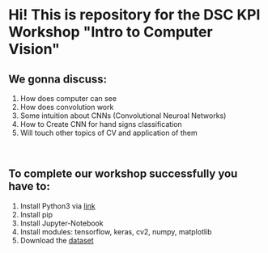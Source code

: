 # Hi! This is repository for the DSC KPI Workshop "Intro to Computer Vision" 

## We gonna discuss:

1. How does computer can see
2. How does convolution work
3. Some intuition about CNNs (Convolutional Neuroal Networks) 
4. How to Create CNN for hand signs classification
5. Will touch other topics of CV and application of them


<br>

## To complete our workshop successfully you have to:
1. Install Python3 via [link](https://www.python.org)
2. Install pip 
3. Install Jupyter-Notebook 
4. Install modules: tensorflow, keras, cv2, numpy, matplotlib
5. Download the [dataset](https://drive.google.com/file/d/1lW1mStGE7K90KnE8GZQ-cTIJvSWA_mlR/view?usp=sharing)